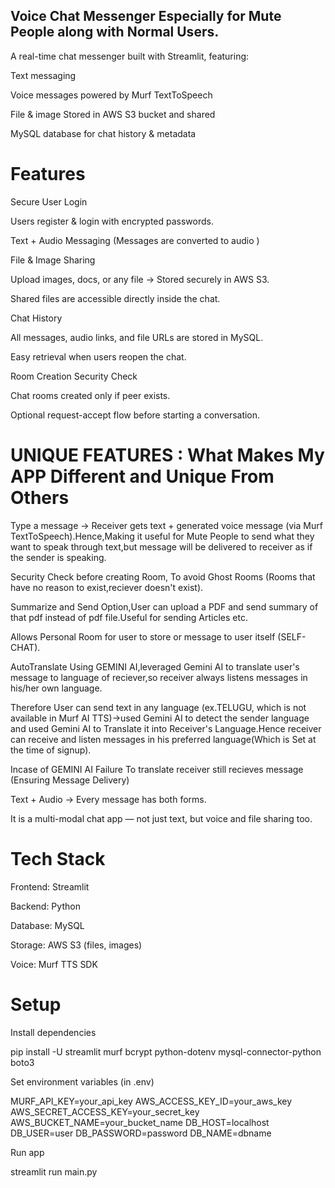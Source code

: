 ## Voice Chat Messenger Especially for Mute People along with Normal Users.

A real-time chat messenger built with Streamlit, featuring:

Text messaging

Voice messages powered by Murf TextToSpeech

File & image Stored in AWS S3 bucket and shared

MySQL database for chat history & metadata

# Features

Secure User Login

Users register & login with encrypted passwords.

Text + Audio Messaging (Messages are converted to audio )

File & Image Sharing

Upload images, docs, or any file → Stored securely in AWS S3.

Shared files are accessible directly inside the chat.

Chat History

All messages, audio links, and file URLs are stored in MySQL.

Easy retrieval when users reopen the chat.

Room Creation Security Check

Chat rooms created only if peer exists.

Optional request-accept flow before starting a conversation.

# UNIQUE FEATURES : What Makes My APP Different and Unique From Others

Type a message → Receiver gets text + generated voice message (via Murf TextToSpeech).Hence,Making it useful for Mute People to send what they want to speak through text,but message will be delivered to receiver as if the sender is speaking.

Security Check before creating Room, To avoid Ghost Rooms (Rooms that have no reason to exist,reciever doesn't exist).

Summarize and Send Option,User can upload a PDF and send summary of that pdf instead of pdf file.Useful for sending Articles etc.

Allows Personal Room for user to store or message to user itself (SELF-CHAT).

AutoTranslate Using GEMINI AI,leveraged Gemini AI to translate user's message to language of reciever,so receiver always listens messages in his/her own language.

Therefore User can send text in any language (ex.TELUGU, which is not available in Murf AI TTS)->used Gemini AI to detect the sender language and used Gemini AI to Translate it into Receiver's Language.Hence receiver can receive and listen messages in his preferred language(Which is Set at the time of signup).

Incase of GEMINI AI Failure To translate receiver still recieves message (Ensuring Message Delivery)

Text + Audio → Every message has both forms.

It is a multi-modal chat app — not just text, but voice and file sharing too.

# Tech Stack

Frontend: Streamlit

Backend: Python

Database: MySQL

Storage: AWS S3 (files, images)

Voice: Murf TTS SDK

# Setup

Install dependencies

pip install -U streamlit murf bcrypt python-dotenv mysql-connector-python boto3

Set environment variables (in .env)

MURF_API_KEY=your_api_key
AWS_ACCESS_KEY_ID=your_aws_key
AWS_SECRET_ACCESS_KEY=your_secret_key
AWS_BUCKET_NAME=your_bucket_name
DB_HOST=localhost
DB_USER=user
DB_PASSWORD=password
DB_NAME=dbname

Run app

streamlit run main.py
